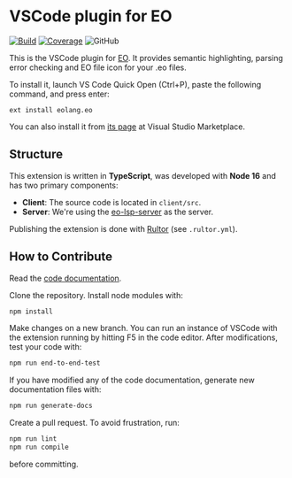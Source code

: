 # VSCode plugin for EO

[![Build](https://github.com/objectionary/eo-vscode/actions/workflows/build.yml/badge.svg)](https://github.com/objectionary/eo-vscode/actions/workflows/build.yml)
[![Coverage](https://sonarcloud.io/api/project_badges/measure?project=EOLangVSCode_eo-vscode&metric=coverage)](https://sonarcloud.io/summary/new_code?id=EOLangVSCode_eo-vscode)
![GitHub](https://img.shields.io/github/license/objectionary/eo-vscode)

This is the VSCode plugin for [EO](https://github.com/objectionary/eo).
It provides semantic highlighting, parsing error checking and EO file
icon for your .eo files.

To install it, launch VS Code Quick Open (Ctrl+P), paste the following
command, and press enter:

```text
ext install eolang.eo
```

You can also install it from [its page](https://marketplace.visualstudio.com/items?itemName=eolang.eo)
at Visual Studio Marketplace.

## Structure

This extension is written in **TypeScript**, was developed with **Node 16**
and has two primary components:

- **Client**: The source code is located in `client/src`.
- **Server**: We're using the [eo-lsp-server](https://github.com/objectionary/eo-lsp-server)
as the server.

Publishing the extension is done with [Rultor](https://github.com/yegor256/rultor)
(see `.rultor.yml`).

## How to Contribute

Read the [code documentation](https://www.objectionary.com/eo-vscode/).

Clone the repository. Install node modules with:

```bash
npm install
```

Make changes on a new branch. You can run an instance of VSCode with the
extension running by hitting F5 in the code editor. After modifications,
test your code with:

```bash
npm run end-to-end-test
```

If you have modified any of the code documentation, generate new documentation
files with:

```bash
npm run generate-docs
```

Create a pull request. To avoid frustration, run:

```bash
npm run lint
npm run compile
```

before committing.
